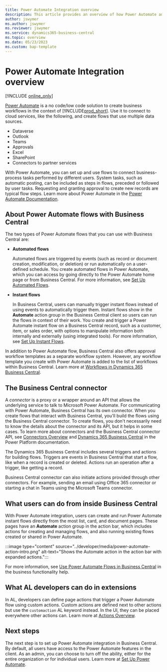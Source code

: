 ```yaml
---
title: Power Automate Integration overview
description: This article provides an overview of how Power Automate and Business Central integrate. 
author: jswymer
ms.author: jswymer
ms.reviewer: jswymer
ms.service: dynamics365-business-central
ms.topic: overview
ms.date: 05/23/2023
ms.custom: bap-template
---
```

# Power Automate Integration overview

[!INCLUDE [online_only](../developer/includes/online_only.md)]

[Power Automate](/power-automate/) is a no code/low code solution to create business workflows in the context of [!INCLUDE[prod_short](../includes/prod_short.md)]. Use it to connect to cloud services, like the following, and create flows that use multiple data sources.

- Dataverse  
- Outlook  
- Teams  
- Approvals  
- Excel  
- SharePoint  
- Connectors to partner services 

With Power Automate, you can set up and use flows to connect business-process tasks performed by different users. System tasks, such as automatic posting, can be included as steps in flows, preceded or followed by user tasks. Requesting and granting approval to create new records are typical flow steps. Learn more about Power Automate in the [Power Automate Documentation](/power-automate/getting-started).

## About Power Automate flows with Business Central

The two types of Power Automate flows that you can use with Business Central are:

- **Automated flows**

  Automated flows are triggered by events (such as record or document creation, modification, or deletion) or run automatically on a user-defined schedule. You create automated flows in Power Automate, which you can access by going directly to the Power Automate home page or from Business Central. For more information, see [Set Up Automated Flows](automate-workflows.md).

- **Instant flows**

    In Business Central, users can manually trigger instant flows instead of using events to automatically trigger them. Instant flows show in the **Automate** action group in the Business Central client so users can run the flows in context of their work. You create and trigger a Power Automate instant flow on a Business Central record, such as a customer, item, or sales order, with options to manipulate information both internally and externally (using integrated tools). For more information, see [Set Up Instant Flows](instant-flows.md).

In addition to Power Automate flow, Business Central also offers approval workflow templates as a separate workflow system. However, any workflow template you create with Power Automate is added to the list of workflows within Business Central. Learn more at [Workflows in Dynamics 365 Business Central](/dynamics365/business-central/across-workflow).

## The Business Central connector

A *connector* is a proxy or a wrapper around an API that allows the underlying service to talk to Microsoft Power Automate. For communicating with Power Automate, Business Central has its own connector. When you create flows that interact with Business Central, you'll build the flows using the Business Central connector. To create flows, you don't necessarily need to know the details about the connector and its API, but it helps in some cases. To learn more about connectors and the Business Central connector API, see [Connectors Overview](/connectors/connectors) and [Dynamics 365 Business Central](/connectors/dynamicssmbsaas) in the Power Platform documentation.

The Dynamics 365 Business Central includes several triggers and actions for building flows. Triggers are events in Business Central that start a flow, like when a record is created or deleted. Actions run an operation after a trigger, like getting a record.

Business Central connector can also initiate actions provided through other connectors. For example, sending an email using Office 365 connector or starting a chat in Teams using the Microsoft Teams connector.

## What users can do from inside Business Central

With Power Automate integration, users can create and run Power Automate instant flows directly from the most list, card, and document pages. These pages have an **Automate** action group in the action bar, which includes actions for creating and managing flows, and also running existing flows created or shared in Power Automate.

:::image type="content" source="../developer/media/power-automate-action-intro.png" alt-text="Shows the Automate action in the action bar with expanded actions.":::

For more information, see [Use Power Automate Flows in Business Central](/dynamics365/business-central/across-how-use-financials-data-source-flow#run-instant-flows) in the business functionality help.

## What AL developers can do in extensions

In AL, developers can define page actions that trigger a Power Automate flow using custom actions. Custom actions are defined next to other actions but use the `customaction` AL keyword instead. In the UI, they can be placed everywhere other actions can. Learn more at [Actions Overview](../developer/devenv-actions-overview.md#run-power-automate-flows-from-page-actions).

## Next steps

The next step is to set up Power Automate integration in Business Central. By default, all users have access to the Power Automate features in the client. As an admin, you can choose to turn off the ability, either for the entire organization or for individual users. Learn more at [Set Up Power Automate](power-automate-setup.md).
